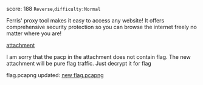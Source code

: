 score: 188
`Reverse`,`difficulty:Normal`

Ferris' proxy tool makes it easy to access any website! It offers comprehensive security protection so you can browse the internet freely no matter where you are!

[attachment](https://rwctf-attachment.oss-accelerate.aliyuncs.com/Ferris_proxy_fa8a6ce98e293f61980c477f941ef6e9.tar.gz)

I am sorry that the pacp in the attachment does not contain flag. The new attachment will be pure flag traffic. Just decrypt it for flag

flag.pcapng updated: [new flag.pcapng](https://rwctf-attachment.oss-accelerate.aliyuncs.com/flag2_a027c9cbb41e22180def5f6532089927.pcapng)